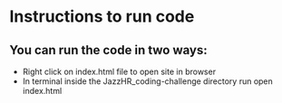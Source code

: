 # Instructions to run code
## You can run the code in two ways:
* Right click on index.html file to open site in browser
* In terminal inside the JazzHR_coding-challenge directory run open index.html
